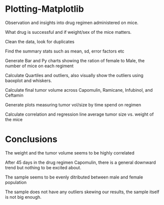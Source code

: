 # Plotting-Matplotlib

Observation and insights into drug regimen administered on mice.

What drug is successful and if weight/sex of the mice matters.

Clean the data, look for duplicates

Find the summary stats such as mean, sd, error factors etc

Generate Bar and Py charts showing the ration of female to Male, the number of mice on each regiment

Calculate Quartiles and outliers, also visually show the outliers using baoxplot and whiskers.

Calculate final tumor volume across Capomulin, Ramicane, Infubinol, and Ceftamin

Generate plots measuring tumor vol/size by time spend on regimen

Calculate correlation and regression line average tumor size vs. weight of the mice

# Conclusions
The weight and the tumor volume seems to be highly correlated

After 45 days in the  drug regimen Capomulin, there is a general downward trend but nothing to be excited about.

The sample seems to be evenly ditributed between male and female population

The sample  does not have any outliers skewing our results, the sample itself is not big enough.

